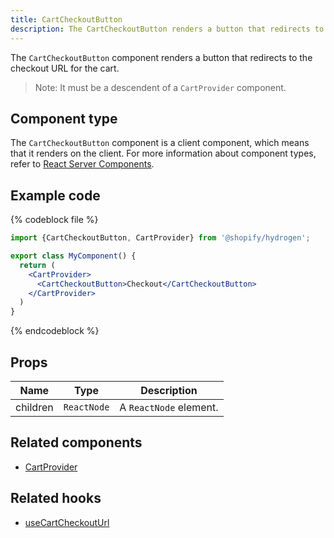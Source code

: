 ```yaml
---
title: CartCheckoutButton
description: The CartCheckoutButton renders a button that redirects to checkoutUrl for the cart.
---
```


The `CartCheckoutButton` component renders a button that redirects to the checkout URL for the cart.

> Note:
> It must be a descendent of a `CartProvider` component.

## Component type

The `CartCheckoutButton` component is a client component, which means that it renders on the client. For more information about component types, refer to [React Server Components](/custom-storefronts/hydrogen/framework/react-server-components).

## Example code

{% codeblock file %}

```jsx
import {CartCheckoutButton, CartProvider} from '@shopify/hydrogen';

export class MyComponent() {
  return (
    <CartProvider>
      <CartCheckoutButton>Checkout</CartCheckoutButton>
    </CartProvider>
  )
}
```

{% endcodeblock %}

## Props

| Name     | Type                   | Description            |
| -------- | ---------------------- | ---------------------- |
| children | <code>ReactNode</code> | A `ReactNode` element. |

## Related components

- [CartProvider](/api/hydrogen/components/cart/cartprovider)

## Related hooks

- [useCartCheckoutUrl](/api/hydrogen/hooks/cart/usecartcheckouturl)

